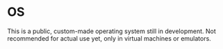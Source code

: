 # OS
This is a public, custom-made operating system still in development. Not recommended for actual use yet, only in virtual machines or emulators.
